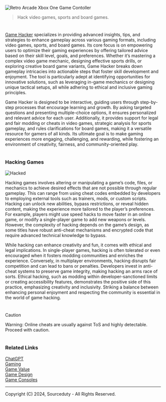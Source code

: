 ![Retro Arcade Xbox One Game Contoller](https://github.com/user-attachments/assets/aa37876b-5da9-449f-8d98-79d493dbd43a)

> Hack video games, sports and board games.
#

[Game Hacker](https://chatgpt.com/g/g-67558cfe8db88191940babcbda59243e-game-hacker) specializes in providing advanced insights, tips, and strategies to enhance gameplay across various gaming formats, including video games, sports, and board games. Its core focus is on empowering users to optimize their gaming experiences by offering tailored advice based on their skill level, goals, and preferences. Whether it’s mastering a complex video game mechanic, designing effective sports drills, or exploring creative board game variants, Game Hacker breaks down gameplay intricacies into actionable steps that foster skill development and enjoyment. The tool is particularly adept at identifying opportunities for innovative solutions, such as leveraging in-game mechanics or designing unique tactical setups, all while adhering to ethical and inclusive gaming principles.

Game Hacker is designed to be interactive, guiding users through step-by-step processes that encourage learning and growth. By asking targeted questions and presenting multiple-choice options, it ensures personalized and relevant advice for each user. Additionally, it provides support for legal and fair modding or cheats in video games, strategic analysis for sports gameplay, and rules clarifications for board games, making it a versatile resource for gamers of all kinds. Its ultimate goal is to make gaming experiences more engaging, challenging, and rewarding, while fostering an environment of creativity, fairness, and community-oriented play.

#
### Hacking Games

![Hacked](https://github.com/user-attachments/assets/a950c529-423b-4622-a43d-33c936368b4d)

Hacking games involves altering or manipulating a game’s code, files, or mechanics to achieve desired effects that are not possible through regular gameplay. This can range from using cheat codes embedded by developers to employing external tools such as trainers, mods, or custom scripts. Hacking can unlock new abilities, bypass restrictions, or reveal hidden content, making the experience more tailored to the player’s preferences. For example, players might use speed hacks to move faster in an online game, or modify a single-player game to add new weapons or levels. However, the complexity of hacking depends on the game’s design, as some titles have robust anti-cheat mechanisms and encrypted code that require advanced technical knowledge to bypass.

While hacking can enhance creativity and fun, it comes with ethical and legal implications. In single-player games, hacking is often tolerated or even encouraged when it fosters modding communities and enriches the experience. Conversely, in multiplayer environments, hacking disrupts fair competition and can lead to bans or penalties. Developers invest in anti-cheat systems to preserve game integrity, making hacking an arms race of sorts. Ethical hacking, such as modding within developer-sanctioned limits or creating accessibility features, demonstrates the positive side of this practice, emphasizing creativity and inclusivity. Striking a balance between enhancing personal enjoyment and respecting the community is essential in the world of game hacking.

#

> [!CAUTION]
> Warning: Online cheats are usually against ToS and highly detectable. Proceed with caution.

#
### Related Links

[ChatGPT](https://github.com/sourceduty/ChatGPT)
<br>
[Gaming](https://github.com/sourceduty/Gaming)
<br>
[Game Value](https://github.com/sourceduty/Game_Value)
<br>
[Game Design](https://github.com/sourceduty/Game_Design)
<br>
[Game Consoles](https://github.com/sourceduty/Game_Consoles)

***
Copyright (C) 2024, Sourceduty - All Rights Reserved.
